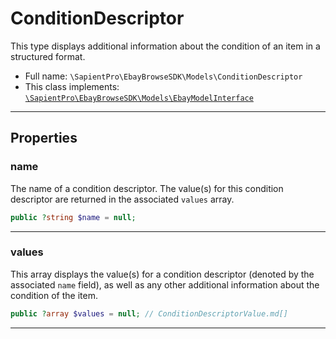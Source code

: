 # ConditionDescriptor

This type displays additional information about the condition of an item in a structured format.

* Full name: `\SapientPro\EbayBrowseSDK\Models\ConditionDescriptor`
* This class implements:  
  [`\SapientPro\EbayBrowseSDK\Models\EbayModelInterface`](./EbayModelInterface.md)

---

## Properties

### name

The name of a condition descriptor. The value(s) for this condition descriptor are returned in the associated `values` array.

```php
public ?string $name = null;
```

---

### values

This array displays the value(s) for a condition descriptor (denoted by the associated `name` field), as well as any other additional information about the condition of the item.

```php
public ?array $values = null; // ConditionDescriptorValue.md[]
```

---
